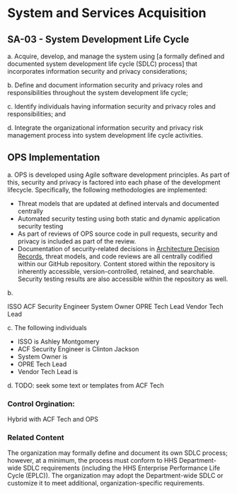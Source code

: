 # System and Services Acquisition
## SA-03 - System Development Life Cycle

a. Acquire, develop, and manage the system using [a formally defined and documented system development life cycle (SDLC) process] that incorporates information security and privacy considerations;

b. Define and document information security and privacy roles and responsibilities throughout the system development life cycle;

c. Identify individuals having information security and privacy roles and responsibilities; and

d. Integrate the organizational information security and privacy risk management process into system development life cycle activities.

## OPS Implementation

a. OPS is developed using Agile software development principles. As part of this, security and privacy is factored into each phase of the development lifecycle. Specifically, the following methodologies are implemented:

- Threat models that are updated at defined intervals and documented centrally
- Automated security testing using both static and dynamic application security testing
- As part of reviews of OPS source code in pull requests, security and privacy is included as part of the review.
- Documentation of security-related decisions in [Architecture Decision Records](../../../adr/), threat models, and code reviews are all centrally codified within our GitHub repository. Content stored within the repository is inherently accessible, version-controlled, retained, and searchable. Security testing results are also accessible within the repository as well.

b.

ISSO
ACF Security Engineer
System Owner
OPRE Tech Lead
Vendor Tech Lead

c. The following individuals

- ISSO is Ashley Montgomery
- ACF Security Engineer is Clinton Jackson
- System Owner is
- OPRE Tech Lead
- Vendor Tech Lead is

d. TODO: seek some text or templates from ACF Tech

### Control Orgination:

Hybrid with ACF Tech and OPS

### Related Content

The organization may formally define and document its own SDLC process; however, at a minimum, the process must conform to HHS Department-wide SDLC requirements (including the HHS Enterprise Performance Life Cycle (EPLC)). The organization may adopt the Department-wide SDLC or customize it to meet additional, organization-specific requirements.
